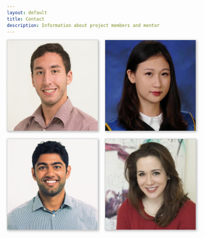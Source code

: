 ```yaml
---
layout: default
title: Contact
description: Information about project members and mentor
---
```

<!doctype html>
<title>Example</title>
<style>
.grid {
  display: grid;
  grid-template-columns: repeat(auto-fill, minmax(200px, 1fr));
  grid-gap: 20px;
  align-items: stretch;
  }
.grid img {
  border: 1px solid #ccc;
  box-shadow: 2px 2px 6px 0px  rgba(0,0,0,0.3);
  max-width: 100%;
}
</style>
<main class="grid">
  <img src="./images/headshot/nathan.jpeg" alt="Nathan Caplan">
  <img src="./images/headshot/Christine.jpeg" alt="Christine Chang">
  <img src="./images/headshot/rohun.jpeg" alt="Rohun Iyer">
  <img src="./images/headshot/sarah.jpeg" alt="Sarah Sachs">
</main>

